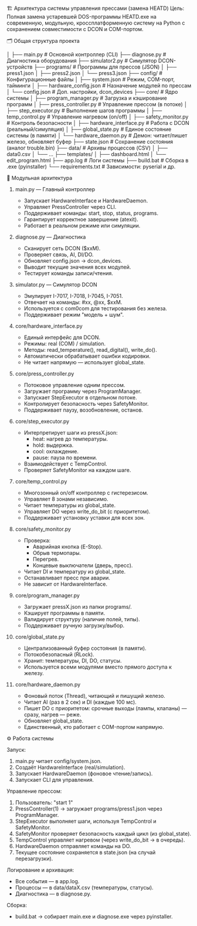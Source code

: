 
	
🏗️ Архитектура системы управления прессами (замена HEATD)
Цель: Полная замена устаревшей DOS-программы HEATD.exe на современную, модульную, 
кроссплатформенную систему на Python с сохранением совместимости с DCON и COM-портом. 

🗂️ Общая структура проекта

│
├── main.py                 # Основной контроллер (CLI)
├── diagnose.py             # Диагностика оборудования
├── simulator2.py            # Симулятор DCON-устройств
├── programs/               # Программы для прессов (JSON)
│   ├── press1.json
│   ├── press2.json
│   └── press3.json
├── config/                 # Конфигурационные файлы
│   ├── system.json         # Режим, COM-порт, тайминги
│   ├── hardware_config.json # Назначение модулей по прессам
│   └── config.json         # Доп. настройки, dcon_devices
├── core/                   # Ядро системы
│   ├── program_manager.py  # Загрузка и кэширование программ
│   ├── press_controller.py # Управление прессом (в потоке)
│   ├── step_executor.py    # Выполнение шагов программы
│   ├── temp_control.py     # Управление нагревом (on/off)
│   ├── safety_monitor.py   # Контроль безопасности
│   ├── hardware_interface.py # Работа с DCON (реальный/симуляция)
│   ├── global_state.py     # Единое состояние системы (в памяти)
│   └── hardware_daemon.py  # Демон: читает/пишет железо, обновляет буфер
├── state.json              # Сохранение состояния (аналог trouble.bin)
├── data/                   # Архивы процессов (CSV)
│   ├── data0.csv
│   └── ...
├── templates/ 
│   ├── dashboard.html
│   └── edit_program.html
├── app.log                 # Логи системы
├── build.bat               # Сборка в .exe (pyinstaller)
└── requirements.txt        # Зависимости: pyserial и др.


🧱 Модульная архитектура

1. main.py — Главный контроллер
    - Запускает HardwareInterface и HardwareDaemon.
    - Управляет PressController через CLI.
    - Поддерживает команды: start, stop, status, programs.
    - Гарантирует корректное завершение (atexit).
    - Работает в реальном режиме или симуляции.

2. diagnose.py — Диагностика
    - Сканирует сеть DCON ($xxM).
    - Проверяет связь, AI, DI/DO.
    - Обновляет config.json → dcon_devices.
    - Выводит текущие значения всех модулей.
    - Тестирует команды записи/чтения.

3. simulator.py — Симулятор DCON
    - Эмулирует I-7017, I-7018, I-7045, I-7051.
    - Отвечает на команды: #xx, @xx, $xxM.
    - Используется с com0com для тестирования без железа.
    - Поддерживает режим "модель + шум".

4. core/hardware_interface.py
    - Единый интерфейс для DCON.
    - Режимы: real (COM) / simulation.
    - Методы: read_temperature(), read_digital(), write_do().
    - Автоматически обрабатывает ошибки кодировки.
    - Не читает напрямую — использует global_state.

5. core/press_controller.py
    - Потоковое управление одним прессом.
    - Загружает программу через ProgramManager.
    - Запускает StepExecutor в отдельном потоке.
    - Контролирует безопасность через SafetyMonitor.
    - Поддерживает паузу, возобновление, останов.

6. core/step_executor.py
    - Интерпретирует шаги из pressX.json:
        - heat: нагрев до температуры.
        - hold: выдержка.
        - cool: охлаждение.
        - pause: пауза по времени.
    - Взаимодействует с TempControl.
    - Проверяет SafetyMonitor на каждом шаге.

7. core/temp_control.py
    - Многозонный on/off контроллер с гистерезисом.
    - Управляет 8 зонами независимо.
    - Читает температуры из global_state.
    - Управляет DO через write_do_bit (с приоритетом).
    - Поддерживает установку уставки для всех зон.

8. core/safety_monitor.py
    - Проверка:
        - Аварийная кнопка (E-Stop).
        - Обрыв термопары.
        - Перегрев.
        - Концевые выключатели (дверь, пресс).
    - Читает DI и температуру из global_state.
    - Останавливает пресс при аварии.
    - Не зависит от HardwareInterface.

9. core/program_manager.py
    - Загружает pressX.json из папки programs/.
    - Кэширует программы в памяти.
    - Валидирует структуру (наличие полей, типы).
    - Поддерживает ручную загрузку/выбор.

10. core/global_state.py
    - Централизованный буфер состояния (в памяти).
    - Потокобезопасный (RLock).
    - Хранит: температуры, DI, DO, статусы.
    - Используется всеми модулями вместо прямого доступа к железу.

11. core/hardware_daemon.py
    - Фоновый поток (Thread), читающий и пишущий железо.
    - Читает AI (раз в 2 сек) и DI (каждые 100 мс).
    - Пишет DO с приоритетом: срочные выходы (лампы, клапаны) — сразу, нагрев — реже.
    - Обновляет global_state.
    - Единственный, кто работает с COM-портом напрямую.

⚙️ Работа системы

Запуск:
1. main.py читает config/system.json.
2. Создаёт HardwareInterface (real/simulation).
3. Запускает HardwareDaemon (фоновое чтение/запись).
4. Запускает CLI для управления.

Управление прессом:
1. Пользователь: "start 1"
2. PressController(1) → загружает programs/press1.json через ProgramManager.
3. StepExecutor выполняет шаги, используя TempControl и SafetyMonitor.
4. SafetyMonitor проверяет безопасность каждый цикл (из global_state).
5. TempControl управляет нагревом (через write_do_bit → в очередь).
6. HardwareDaemon отправляет команды на DO.
7. Текущее состояние сохраняется в state.json (на случай перезагрузки).

Логирование и архивация:
- Все события — в app.log.
- Процессы — в data/dataX.csv (температуры, статусы).
- Диагностика — в diagnose.py.

Сборка:
- build.bat → собирает main.exe и diagnose.exe через pyinstaller.

	


	
	